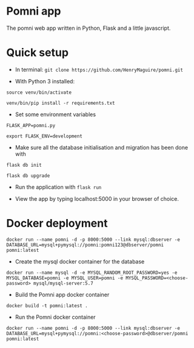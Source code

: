 # Pomni app
The pomni web app written in Python, Flask and a little javascript.

# Quick setup
- In terminal:
`git clone https://github.com/HenryMaguire/pomni.git`

- With Python 3 installed:

`source venv/bin/activate`

`venv/bin/pip install -r requirements.txt`

- Set some environment variables

`FLASK_APP=pomni.py`

`export FLASK_ENV=development`

- Make sure all the database initialisation and migration has been done with

`flask db init`

`flask db upgrade`

- Run the application with `flask run`

- View the app by typing localhost:5000 in your browser of choice.

# Docker deployment
`docker run --name pomni -d -p 8000:5000 --link mysql:dbserver -e DATABASE_URL=mysql+pymysql://pomni:pomni123@dbserver/pomni pomni:latest`
- Create the mysql docker container for the database

`docker run --name mysql -d -e MYSQL_RANDOM_ROOT_PASSWORD=yes -e MYSQL_DATABASE=pomni -e MYSQL_USER=pomni -e MYSQL_PASSWORD=<choose-password> mysql/mysql-server:5.7`
- Build the Pomni app docker container

`docker build -t pomni:latest .`

- Run the Pomni docker container


`docker run --name pomni -d -p 8000:5000 --link mysql:dbserver -e DATABASE_URL=mysql+pymysql://pomni:<choose-password>@dbserver/pomni pomni:latest`
